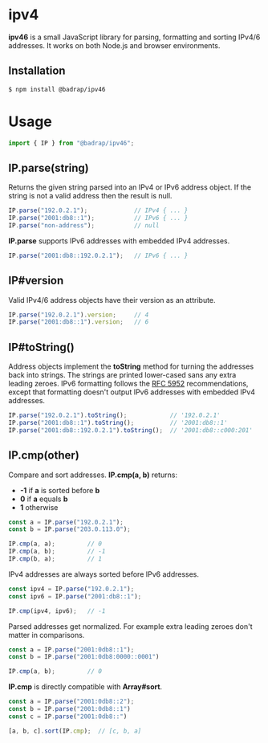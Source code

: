 # ipv4

**ipv46** is a small JavaScript library for parsing, formatting and sorting IPv4/6 addresses. It works on both Node.js and browser environments.

## Installation

```sh
$ npm install @badrap/ipv46
```

# Usage

```js
import { IP } from "@badrap/ipv46";
```

## IP.parse(string)

Returns the given string parsed into an IPv4 or IPv6 address object.
If the string is not a valid address then the result is null.

```js
IP.parse("192.0.2.1");             // IPv4 { ... }
IP.parse("2001:db8::1");           // IPv6 { ... }
IP.parse("non-address");           // null
```

**IP.parse** supports IPv6 addresses with embedded IPv4 addresses.

```js
IP.parse("2001:db8::192.0.2.1");   // IPv6 { ... }
```

## IP#version

Valid IPv4/6 address objects have their version as an attribute.

```js
IP.parse("192.0.2.1").version;     // 4
IP.parse("2001:db8::1").version;   // 6
```

## IP#toString()

Address objects implement the **toString** method for turning the addresses back into strings. The strings are printed lower-cased sans any extra leading zeroes. IPv6 formatting follows the [RFC 5952](https://tools.ietf.org/html/rfc5952) recommendations, except that formatting doesn't output IPv6 addresses with embedded IPv4 addresses.

```js
IP.parse("192.0.2.1").toString();            // '192.0.2.1'
IP.parse("2001:db8::1").toString();          // '2001:db8::1'
IP.parse("2001:db8::192.0.2.1").toString();  // '2001:db8::c000:201'
```

## IP.cmp(other)

Compare and sort addresses. **IP.cmp(a, b)** returns:
  * **-1** if **a** is sorted before **b**
  * **0** if **a** equals **b**
  * **1** otherwise

```js
const a = IP.parse("192.0.2.1");
const b = IP.parse("203.0.113.0");

IP.cmp(a, a);         // 0
IP.cmp(a, b);         // -1
IP.cmp(b, a);         // 1
```

IPv4 addresses are always sorted before IPv6 addresses.

```js
const ipv4 = IP.parse("192.0.2.1");
const ipv6 = IP.parse("2001:db8::1");

IP.cmp(ipv4, ipv6);   // -1
```

Parsed addresses get normalized. For example extra leading zeroes don't
matter in comparisons.

```js
const a = IP.parse("2001:0db8::1");
const b = IP.parse("2001:0db8:0000::0001")

IP.cmp(a, b);         // 0
```

**IP.cmp** is directly compatible with **Array#sort**.

```js
const a = IP.parse("2001:0db8::2");
const b = IP.parse("2001:0db8::1")
const c = IP.parse("2001:0db8::")

[a, b, c].sort(IP.cmp);  // [c, b, a]
```

